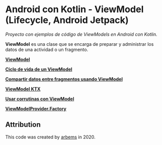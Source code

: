 # Android con Kotlin - ViewModel (Lifecycle, Android Jetpack)

*Proyecto con ejemplos de código de ViewModels en Android con Kotlin.*

**ViewModel** es una clase que se encarga de preparar y administrar los datos de una actividad o un fragmento.

[**ViewModel**](https://github.com/arbems/Android-with-Kotlin-Architecture-Components/tree/master/ViewModel/ViewModel)

[**Ciclo de vida de un ViewModel**](https://github.com/arbems/Android-with-Kotlin-Architecture-Components/tree/master/ViewModel/Ciclo%20de%20vida%20de%20un%20ViewModel)

[**Compartir datos entre fragmentos usando ViewModel**](https://github.com/arbems/Android-with-Kotlin-Architecture-Components/tree/master/ViewModel/Compartir%20datos%20entre%20fragmentos%20usando%20ViewModel)

[**ViewModel KTX**](https://github.com/arbems/Android-with-Kotlin-Architecture-Components/tree/master/ViewModel/ViewModel%20KTX)

[**Usar corrutinas con ViewModel**]()

[**ViewModelProvider.Factory**](https://github.com/arbems/Android-with-Kotlin-Architecture-Components/tree/master/ViewModel/ViewModelProvider.Factory)

## Attribution

This code was created by [arbems](https://github.com/arbems) in 2020.
